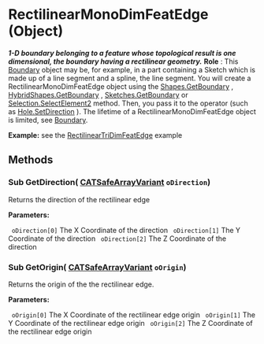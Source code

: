 # RectilinearMonoDimFeatEdge (Object)

**_1-D boundary belonging to a feature whose topological result is one dimensional, the boundary having a rectilinear geometry._**
**Role** : This [Boundary](../MecModInterfaces/interface_Boundary_14542.md) object may be, for example, in a part containing a Sketch which is made up of a line segment and a spline, the line segment. You will create a RectilinearMonoDimFeatEdge object using the [Shapes.GetBoundary](../MecModInterfaces/interface_Shapes_8122.htm#GetBoundary) , [HybridShapes.GetBoundary](../MecModInterfaces/interface_HybridShapes_30836.htm#GetBoundary) , [Sketches.GetBoundary](../MecModInterfaces/interface_Sketches_14228.htm#GetBoundary) or [Selection.SelectElement2](../InfInterfaces/interface_Selection_18040.htm#SelectElement2) method. Then, you pass it to the operator (such as [Hole.SetDirection](../PartInterfaces/interface_Hole_3612.htm#SetDirection) ). The lifetime of a RectilinearMonoDimFeatEdge object is limited, see [Boundary](../MecModInterfaces/interface_Boundary_14542.md).

**Example:** see the [RectilinearTriDimFeatEdge](../MecModInterfaces/interface_RectilinearTriDimFeatEdge_125698.md) example

## Methods

### Sub **GetDirection**( [CATSafeArrayVariant](../System/typedef_CATSafeArrayVariant_73843.md)  `oDirection`)

Returns the direction of the rectilinear edge

**Parameters:**

` oDirection[0]`      The X Coordinate of the direction
` oDirection[1]`      The Y Coordinate of the direction
` oDirection[2]`      The Z Coordinate of the direction

### Sub **GetOrigin**( [CATSafeArrayVariant](../System/typedef_CATSafeArrayVariant_73843.md)  `oOrigin`)

Returns the origin of the the rectilinear edge.

**Parameters:**

` oOrigin[0]`      The X Coordinate of the rectilinear edge origin
` oOrigin[1]`      The Y Coordinate of the rectilinear edge origin
` oOrigin[2]`      The Z Coordinate of the rectilinear edge origin